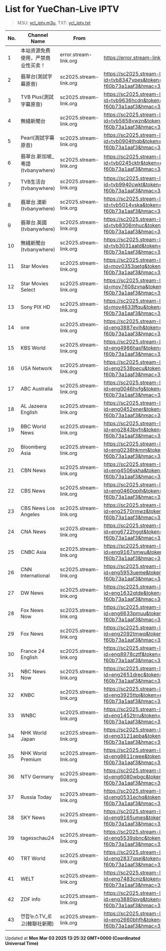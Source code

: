 # List for **YueChan-Live IPTV**

> M3U: [ycl_iptv.m3u](/ycl_iptv.m3u), TXT: [ycl_iptv.txt](/txt/ycl_iptv.txt)

| No. | Channel Name | From | Source |
| --- | ------------ | ---- | ------ |
| 1 | 本站资源免费使用，严禁商业性买卖！ | error.stream-link.org | <https://error.stream-link.org/code/000> |
| 2 | 翡翠台(測試字幕原音) | sc2025.stream-link.org | <https://sc2025.stream-link.org/playlist/f72a42270201.php?id=tvb8347vpes&token=e791cb61-c75c-4eae-bf4a-f60b73a1aaf3&hmac=3445ba3bf254b7aa27cc23df0705bb2b> |
| 3 | TVB Plus(測試字幕原音) | sc2025.stream-link.org | <https://sc2025.stream-link.org/playlist/f72a42270201.php?id=tvb9636hcdn&token=e791cb61-c75c-4eae-bf4a-f60b73a1aaf3&hmac=3445ba3bf254b7aa27cc23df0705bb2b> |
| 4 | 無綫新聞台 | sc2025.stream-link.org | <https://sc2025.stream-link.org/playlist/f72a42270201.php?id=tvb5858vwzn&token=e791cb61-c75c-4eae-bf4a-f60b73a1aaf3&hmac=3445ba3bf254b7aa27cc23df0705bb2b> |
| 5 | Pearl(測試字幕原音) | sc2025.stream-link.org | <https://sc2025.stream-link.org/playlist/f72a42270201.php?id=tvb0904thqb&token=e791cb61-c75c-4eae-bf4a-f60b73a1aaf3&hmac=3445ba3bf254b7aa27cc23df0705bb2b> |
| 6 | 翡翠台.新加坡_粵語(tvbanywhere) | sc2025.stream-link.org | <https://sc2025.stream-link.org/playlist/f72a42270201.php?id=tvb0245cktr&token=e791cb61-c75c-4eae-bf4a-f60b73a1aaf3&hmac=3445ba3bf254b7aa27cc23df0705bb2b> |
| 7 | TVB生活台(tvbanywhere) | sc2025.stream-link.org | <https://sc2025.stream-link.org/playlist/f72a42270201.php?id=tvb9940cwkt&token=e791cb61-c75c-4eae-bf4a-f60b73a1aaf3&hmac=3445ba3bf254b7aa27cc23df0705bb2b> |
| 8 | 翡翠台.澳新(tvbanywhere) | sc2025.stream-link.org | <https://sc2025.stream-link.org/playlist/f72a42270201.php?id=tvb5014vska&token=e791cb61-c75c-4eae-bf4a-f60b73a1aaf3&hmac=3445ba3bf254b7aa27cc23df0705bb2b> |
| 9 | 翡翠台.英國(tvbanywhere) | sc2025.stream-link.org | <https://sc2025.stream-link.org/playlist/f72a42270201.php?id=tvb8306mhuc&token=e791cb61-c75c-4eae-bf4a-f60b73a1aaf3&hmac=3445ba3bf254b7aa27cc23df0705bb2b> |
| 10 | 無綫新聞台(tvbanywhere) | sc2025.stream-link.org | <https://sc2025.stream-link.org/playlist/f72a42270201.php?id=tvb3031aatd&token=e791cb61-c75c-4eae-bf4a-f60b73a1aaf3&hmac=3445ba3bf254b7aa27cc23df0705bb2b> |
| 11 | Star Movies | sc2025.stream-link.org | <https://sc2025.stream-link.org/playlist/f72a42270201.php?id=mov0353qetg&token=e791cb61-c75c-4eae-bf4a-f60b73a1aaf3&hmac=3445ba3bf254b7aa27cc23df0705bb2b> |
| 12 | Star Movies Select | sc2025.stream-link.org | <https://sc2025.stream-link.org/playlist/f72a42270201.php?id=mov7608zvna&token=e791cb61-c75c-4eae-bf4a-f60b73a1aaf3&hmac=3445ba3bf254b7aa27cc23df0705bb2b> |
| 13 | Sony PIX HD | sc2025.stream-link.org | <https://sc2025.stream-link.org/playlist/f72a42270201.php?id=mov4633ffqu&token=e791cb61-c75c-4eae-bf4a-f60b73a1aaf3&hmac=3445ba3bf254b7aa27cc23df0705bb2b> |
| 14 | one | sc2025.stream-link.org | <https://sc2025.stream-link.org/playlist/f72a42270201.php?id=eng3887evjh&token=e791cb61-c75c-4eae-bf4a-f60b73a1aaf3&hmac=3445ba3bf254b7aa27cc23df0705bb2b> |
| 15 | KBS World | sc2025.stream-link.org | <https://sc2025.stream-link.org/playlist/f72a42270201.php?id=eng4966hasf&token=e791cb61-c75c-4eae-bf4a-f60b73a1aaf3&hmac=3445ba3bf254b7aa27cc23df0705bb2b> |
| 16 | USA Network | sc2025.stream-link.org | <https://sc2025.stream-link.org/playlist/f72a42270201.php?id=eng2538pecu&token=e791cb61-c75c-4eae-bf4a-f60b73a1aaf3&hmac=3445ba3bf254b7aa27cc23df0705bb2b> |
| 17 | ABC Australia | sc2025.stream-link.org | <https://sc2025.stream-link.org/playlist/f72a42270201.php?id=eng0046hvfg&token=e791cb61-c75c-4eae-bf4a-f60b73a1aaf3&hmac=3445ba3bf254b7aa27cc23df0705bb2b> |
| 18 | AL Jazeera English | sc2025.stream-link.org | <https://sc2025.stream-link.org/playlist/f72a42270201.php?id=eng0452ener&token=e791cb61-c75c-4eae-bf4a-f60b73a1aaf3&hmac=3445ba3bf254b7aa27cc23df0705bb2b> |
| 19 | BBC World News | sc2025.stream-link.org | <https://sc2025.stream-link.org/playlist/f72a42270201.php?id=eng2843bvfn&token=e791cb61-c75c-4eae-bf4a-f60b73a1aaf3&hmac=3445ba3bf254b7aa27cc23df0705bb2b> |
| 20 | Bloomberg Asia | sc2025.stream-link.org | <https://sc2025.stream-link.org/playlist/f72a42270201.php?id=eng0238hkmm&token=e791cb61-c75c-4eae-bf4a-f60b73a1aaf3&hmac=3445ba3bf254b7aa27cc23df0705bb2b> |
| 21 | CBN News | sc2025.stream-link.org | <https://sc2025.stream-link.org/playlist/f72a42270201.php?id=eng4506skha&token=e791cb61-c75c-4eae-bf4a-f60b73a1aaf3&hmac=3445ba3bf254b7aa27cc23df0705bb2b> |
| 22 | CBS News | sc2025.stream-link.org | <https://sc2025.stream-link.org/playlist/f72a42270201.php?id=eng0460qpjh&token=e791cb61-c75c-4eae-bf4a-f60b73a1aaf3&hmac=3445ba3bf254b7aa27cc23df0705bb2b> |
| 23 | CBS News Los Angeles | sc2025.stream-link.org | <https://sc2025.stream-link.org/playlist/f72a42270201.php?id=eng2570rmwz&token=e791cb61-c75c-4eae-bf4a-f60b73a1aaf3&hmac=3445ba3bf254b7aa27cc23df0705bb2b> |
| 24 | CNA News | sc2025.stream-link.org | <https://sc2025.stream-link.org/playlist/f72a42270201.php?id=eng6722hggt&token=e791cb61-c75c-4eae-bf4a-f60b73a1aaf3&hmac=3445ba3bf254b7aa27cc23df0705bb2b> |
| 25 | CNBC Asia | sc2025.stream-link.org | <https://sc2025.stream-link.org/playlist/f72a42270201.php?id=eng9167smwu&token=e791cb61-c75c-4eae-bf4a-f60b73a1aaf3&hmac=3445ba3bf254b7aa27cc23df0705bb2b> |
| 26 | CNN International | sc2025.stream-link.org | <https://sc2025.stream-link.org/playlist/f72a42270201.php?id=eng5953ueme&token=e791cb61-c75c-4eae-bf4a-f60b73a1aaf3&hmac=3445ba3bf254b7aa27cc23df0705bb2b> |
| 27 | DW News | sc2025.stream-link.org | <https://sc2025.stream-link.org/playlist/f72a42270201.php?id=eng1632qtde&token=e791cb61-c75c-4eae-bf4a-f60b73a1aaf3&hmac=3445ba3bf254b7aa27cc23df0705bb2b> |
| 28 | Fox News Now | sc2025.stream-link.org | <https://sc2025.stream-link.org/playlist/f72a42270201.php?id=eng6633pmuu&token=e791cb61-c75c-4eae-bf4a-f60b73a1aaf3&hmac=3445ba3bf254b7aa27cc23df0705bb2b> |
| 29 | Fox News | sc2025.stream-link.org | <https://sc2025.stream-link.org/playlist/f72a42270201.php?id=eng2092tmwq&token=e791cb61-c75c-4eae-bf4a-f60b73a1aaf3&hmac=3445ba3bf254b7aa27cc23df0705bb2b> |
| 30 | France 24 English | sc2025.stream-link.org | <https://sc2025.stream-link.org/playlist/f72a42270201.php?id=eng8978cztf&token=e791cb61-c75c-4eae-bf4a-f60b73a1aaf3&hmac=3445ba3bf254b7aa27cc23df0705bb2b> |
| 31 | NBC News Now | sc2025.stream-link.org | <https://sc2025.stream-link.org/playlist/f72a42270201.php?id=eng2651drec&token=e791cb61-c75c-4eae-bf4a-f60b73a1aaf3&hmac=3445ba3bf254b7aa27cc23df0705bb2b> |
| 32 | KNBC | sc2025.stream-link.org | <https://sc2025.stream-link.org/playlist/f72a42270201.php?id=eng3925ttpj&token=e791cb61-c75c-4eae-bf4a-f60b73a1aaf3&hmac=3445ba3bf254b7aa27cc23df0705bb2b> |
| 33 | WNBC | sc2025.stream-link.org | <https://sc2025.stream-link.org/playlist/f72a42270201.php?id=eng1452trru&token=e791cb61-c75c-4eae-bf4a-f60b73a1aaf3&hmac=3445ba3bf254b7aa27cc23df0705bb2b> |
| 34 | NHK World Japan | sc2025.stream-link.org | <https://sc2025.stream-link.org/playlist/f72a42270201.php?id=eng3121apba&token=e791cb61-c75c-4eae-bf4a-f60b73a1aaf3&hmac=3445ba3bf254b7aa27cc23df0705bb2b> |
| 35 | NHK World Premium | sc2025.stream-link.org | <https://sc2025.stream-link.org/playlist/f72a42270201.php?id=eng8611rwee&token=e791cb61-c75c-4eae-bf4a-f60b73a1aaf3&hmac=3445ba3bf254b7aa27cc23df0705bb2b> |
| 36 | NTV Germany | sc2025.stream-link.org | <https://sc2025.stream-link.org/playlist/f72a42270201.php?id=eng6080wbgc&token=e791cb61-c75c-4eae-bf4a-f60b73a1aaf3&hmac=3445ba3bf254b7aa27cc23df0705bb2b> |
| 37 | Russia Today | sc2025.stream-link.org | <https://sc2025.stream-link.org/playlist/f72a42270201.php?id=eng0531echq&token=e791cb61-c75c-4eae-bf4a-f60b73a1aaf3&hmac=3445ba3bf254b7aa27cc23df0705bb2b> |
| 38 | SKY News | sc2025.stream-link.org | <https://sc2025.stream-link.org/playlist/f72a42270201.php?id=eng9165umes&token=e791cb61-c75c-4eae-bf4a-f60b73a1aaf3&hmac=3445ba3bf254b7aa27cc23df0705bb2b> |
| 39 | tagesschau24 | sc2025.stream-link.org | <https://sc2025.stream-link.org/playlist/f72a42270201.php?id=eng5539sbnc&token=e791cb61-c75c-4eae-bf4a-f60b73a1aaf3&hmac=3445ba3bf254b7aa27cc23df0705bb2b> |
| 40 | TRT World | sc2025.stream-link.org | <https://sc2025.stream-link.org/playlist/f72a42270201.php?id=eng2837qsej&token=e791cb61-c75c-4eae-bf4a-f60b73a1aaf3&hmac=3445ba3bf254b7aa27cc23df0705bb2b> |
| 41 | WELT | sc2025.stream-link.org | <https://sc2025.stream-link.org/playlist/f72a42270201.php?id=eng7483cnjz&token=e791cb61-c75c-4eae-bf4a-f60b73a1aaf3&hmac=3445ba3bf254b7aa27cc23df0705bb2b> |
| 42 | ZDF info | sc2025.stream-link.org | <https://sc2025.stream-link.org/playlist/f72a42270201.php?id=eng3880jpvg&token=e791cb61-c75c-4eae-bf4a-f60b73a1aaf3&hmac=3445ba3bf254b7aa27cc23df0705bb2b> |
| 43 | 연합뉴스TV_로고(韓聯社新聞) | sc2025.stream-link.org | <https://sc2025.stream-link.org/playlist/f72a42270201.php?id=eng2660bhfh&token=e791cb61-c75c-4eae-bf4a-f60b73a1aaf3&hmac=3445ba3bf254b7aa27cc23df0705bb2b> |

Updated at **Mon Mar 03 2025 13:25:32 GMT+0000 (Coordinated Universal Time)**

